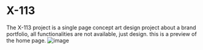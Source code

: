 # X-113
The X-113 project is a single page concept art design project about a brand portfolio, all functionalities are not available, just design.
this is a preview of the home page.
![image](https://user-images.githubusercontent.com/67434849/198496075-d64f3cc2-0aae-4fd9-ba98-7ed840cb2502.png)
